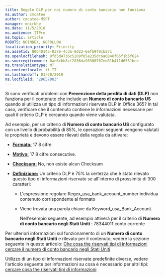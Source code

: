 ```yaml
---
title: Regole DLP per noi numero di conto bancario non funziona
ms.author: cmcatee
author: cmcatee-MSFT
manager: mnirkhe
ms.date: 11/5/2018
ms.audience: ITPro
ms.topic: article
ROBOTS: NOINDEX, NOFOLLOW
localization_priority: Priority
ms.assetid: 80b40145-8376-4c3a-8d22-6efb9f9cb271
ms.openlocfilehash: 9fd5d4736c5209f85e235dc6a0846f65f1b5f624
ms.sourcegitcommit: 0ae6cbb8cf2836da98300767ed81b411d6551bee
ms.translationtype: MT
ms.contentlocale: it-IT
ms.lasthandoff: 01/30/2019
ms.locfileid: "29657003"
---
```

Si sono verificati problemi con **Prevenzione della perdita di dati (DLP)** non funziona per il contenuto che include un **Numero di conto bancario US** quando si utilizza un tipo di informazioni riservate DLP in Office 365? In tal caso, verificare che il contenuto contiene le informazioni necessarie per quali il criterio DLP è cercando quando viene valutata. 
  
Ad esempio, per un criterio di **Numero di conto bancario US** configurato con un livello di probabilità di 85%, le operazioni seguenti vengono valutati le proprietà e devono essere rilevati della regola da attivare: 
  
- **[Formato:](https://docs.microsoft.com/office365/securitycompliance/what-the-sensitive-information-types-look-for#format-77)** 17 8 cifre 
    
- **[Motivo:](https://docs.microsoft.com/office365/securitycompliance/what-the-sensitive-information-types-look-for#pattern-77)** 17 8 cifre consecutive. 
    
- **[Checksum:](https://docs.microsoft.com/office365/securitycompliance/what-the-sensitive-information-types-look-for#checksum-76)** No, non esiste alcun Checksum 
    
- **[Definizione:](https://docs.microsoft.com/office365/securitycompliance/what-the-sensitive-information-types-look-for)** Un criterio DLP è 75% la certezza che è stato rilevato questo tipo di informazioni riservate se all'interno di prossimità di 300 caratteri: 
    
  - L'espressione regolare Regex_usa_bank_account_number individua contenuto corrispondente al formato
    
  - Viene trovata una parola chiave da Keyword_usa_Bank_Account.
    
    Nell'esempio seguente, ad esempio attiverà per il criterio di **Numero di conto bancario negli Stati Uniti** : 78344011 conto corrente 
    
Per ulteriori informazioni sul funzionamento di un **Numero di conto bancario negli Stati Uniti** e rilevato per il contenuto, vedere la sezione seguente in questo articolo: [Che cosa the riservati tipi di informazioni cercare il numero di conto bancario negli Stati Uniti](https://docs.microsoft.com/office365/securitycompliance/what-the-sensitive-information-types-look-for#us-bank-account-number)
  
Utilizzo di un tipo di informazioni riservate predefinite diverse, vedere l'articolo seguente per informazioni su cosa è necessario per altri tipi: [cercare cosa the riservati tipi di informazioni](https://docs.microsoft.com/office365/securitycompliance/what-the-sensitive-information-types-look-for)
  

